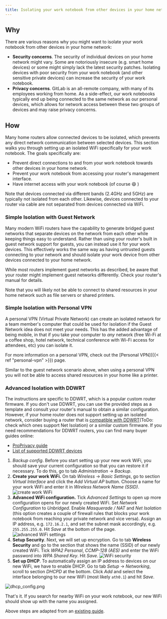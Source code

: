 ```yaml
---
title: Isolating your work notebook from other devices in your home network
---
```


## Why

There are various reasons why you might want to isolate your work notebook from other devices in your home network:

- **Security concerns**. The security of individual devices on your home network might vary. Some are notoriously insecure (e.g. smart home devices) or some might simply lack the latest security patches. Isolating devices with poor security from your work notebook (and other sensitive private devices) can increase the security of your work notebook.
- **Privacy concerns**. GitLab is an all-remote company, with many of its employees working from home. As a side-effect, our work notebooks typically end up being connected to the same network as our personal devices, which allows for network access between these two groups of devices and may raise privacy concerns.

## How

Many home routers allow connected devices to be isolated, which prevents any direct network communication between selected devices. This section walks you through setting up an isolated WiFi specifically for your work notebook. The goals specifically are:

- Prevent direct connections to and from your work notebook towards other devices in your home network.
- Prevent your work notebook from accessing your router's management interface.
- Have internet access with your work notebook (of course :smile: )

Note that devices connected via different bands (2.4GHz and 5GHz) are typically not isolated from each other. Likewise, devices connected to your router via cable are not separated from devices connected via WiFi.

### Simple Isolation with Guest Network

Many modern WiFi routers have the capability to generate bridged guest networks that separate devices on the network from each other while keeping things easy to understand. Rather than using your router's built in guest network support for guests, you can instead use it for your work devices. This effectively works the same way as having untrusted guests connecting to your network and should isolate your work device from other devices connected to your home network.

While most routers implement guest networks as described, be aware that your router might implement guest networks differently. Check your router's manual for details.

Note that you will likely not be able to connect to shared resources in your home network such as file servers or shared printers.

### Simple Isolation with Personal VPN

A personal VPN (Virtual Private Network) can create an isolated network for a team member's computer that could be used for isolation if the Guest Network idea does not meet your needs. This has the added advantage of being mobile, in that if you take your computer to *any* network (free Wi-Fi at a coffee shop, hotel network, technical conference with Wi-Fi access for attendees, etc) you can isolate it.

For more information on a personal VPN, check out the [Personal VPN]({{< ref "personal-vpn" >}}) page.

Similar to the guest network scenario above, when using a personal VPN you will not be able to access shared resources in your home like a printer.

### Advanced Isolation with DDWRT

The instructions are specific to DDWRT, which is a popular custom router firmware. If you don't use DDWRT, you can use the provided steps as a template and consult your router's manual to obtain a similar configuration. However, if your home router does not support setting up an isolated network, consider buying a router that is [compatible with DDWRT](https://dd-wrt.com/support/router-database/)(ToDo: check which ones support Net Isolation) or a similar custom firmware. If you need recommendations for DDWRT routers, you can find many buyer guides online:

- [ProPrivacy guide](https://proprivacy.com/vpn/comparison/5-best-dd-wrt-routers)
- [List of supported DDWRT devices](https://wiki.dd-wrt.com/wiki/index.php/Supported_Devices)

1. *Backup config*. Before you start setting up your new work WiFi, you should save your current configuration so that you can restore it if necessary. To do this, go to tab *Administration* -> *Backup*.
1. **Create your work WiFi.** On tab *Wireless* -> *Basic Settings*, go to section *Virtual Interface* and click the *Add Virtual AP* button. Choose a name for your work WiFi and enter it in *Wireless Network Name (SSID)*. ![create work WiFi](./create_work_wifi.png)
1. **Advanced WiFi configuration.** Tick *Advanced Settings* to open up more configuration opens for our newly created WiFi. Set *Network Configuration* to *Unbridged*. Enable *Masquerade / NAT* and *Net Isolation* (this option creates a couple of firewall rules that blocks your work notebook from reaching your private network and vice versa). Assign an IP address, e.g. `172.16.2.1`, and set the subnet mask accordingly, e.g. `255.255.255.0`. Hit *Save* at the bottom of the page. ![advanced WiFi settings](./advanced_wifi_config.png)
1. **Setup Security**. Next, we will set up encryption. Go to tab **Wireless Security** and go to the section that shows the name (SSID) of our newly created WiFi. Tick *WPA2 Personal*, *CCMP-128 (AES)* and enter the WiFi password into *WPA Shared Key*. Hit *Save*. ![WiFi security](./wifi_security.png)
1. **Set up DHCP**. To automatically assign an IP address to devices on our new WiFi, we have to enable DHCP. Go to tab *Setup* -> *Networking*, scroll to section *DHCPD* at the bottom. Click *Add* and select the interface belonging to our new WiFi (most likely `ath0.1`) and hit *Save*.

![dhcp_config.png](../dhcp_config.png)

That's it. If you search for nearby WiFi on your work notebook, our new WiFi should show up with the name you assigned.

Above steps are adapted from an [existing guide](https://wiki.dd-wrt.com/wiki/index.php/Guest_WiFi_%2B_abuse_control_for_beginners).
